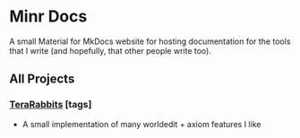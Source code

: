 # Minr Docs

A small Material for MkDocs website for hosting documentation for the tools that I write (and hopefully, that other people write too).

## All Projects
<!-- See https://github.com/squidfunk/mkdocs-material/discussions/6724 for proper tagging-->

### [TeraRabbits](example/example.md) [tags]
- A small implementation of many worldedit + axiom features I like    